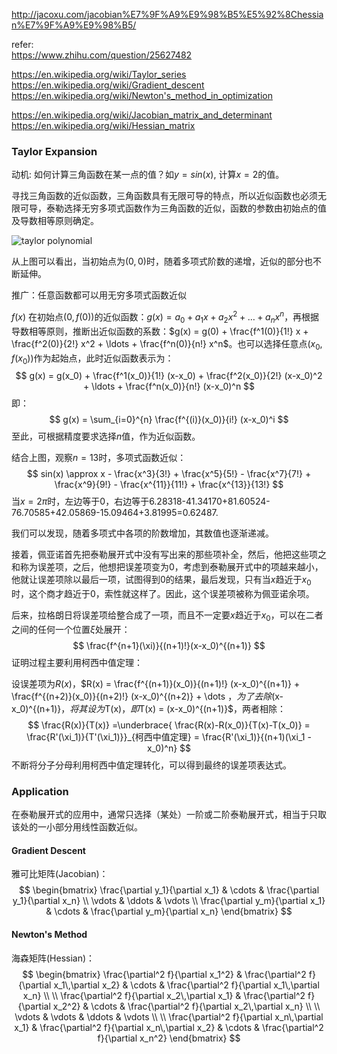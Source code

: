 http://jacoxu.com/jacobian%E7%9F%A9%E9%98%B5%E5%92%8Chessian%E7%9F%A9%E9%98%B5/

refer:<br>https://www.zhihu.com/question/25627482

https://en.wikipedia.org/wiki/Taylor_series<br>https://en.wikipedia.org/wiki/Gradient_descent<br>https://en.wikipedia.org/wiki/Newton's_method_in_optimization

https://en.wikipedia.org/wiki/Jacobian_matrix_and_determinant<br>https://en.wikipedia.org/wiki/Hessian_matrix

### Taylor Expansion

动机: 如何计算三角函数在某一点的值？如$y=sin(x)​$, 计算$x=2​$的值。

寻找三角函数的近似函数，三角函数具有无限可导的特点，所以近似函数也必须无限可导，泰勒选择无穷多项式函数作为三角函数的近似，函数的参数由初始点的值及导数相等原则确定。

![taylor polynomial](https://github.com/bifeng/daily_book_notes/raw/master/resource/taylor_polynomial.png)

从上图可以看出，当初始点为$(0,0)$时，随着多项式阶数的递增，近似的部分也不断延伸。

推广：任意函数都可以用无穷多项式函数近似

$f(x)​$ 在初始点$(0,f(0))​$的近似函数：$g(x) = a_0 + a_1 x + a_2 x^2 + \ldots + a_n x^n​$，再根据导数相等原则，推断出近似函数的系数：$g(x) = g(0) + \frac{f^1(0)}{1!} x +  \frac{f^2(0)}{2!} x^2 + \ldots +  \frac{f^n(0)}{n!}  x^n​$。也可以选择任意点$(x_0,f(x_0))​$作为起始点，此时近似函数表示为：
$$
g(x) = g(x_0) + \frac{f^1(x_0)}{1!} (x-x_0) +  \frac{f^2(x_0)}{2!} (x-x_0)^2 + \ldots +  \frac{f^n(x_0)}{n!}  (x-x_0)^n
$$
即：
$$
g(x) = \sum_{i=0}^{n} \frac{f^{(i)}(x_0)}{i!} (x-x_0)^i 
$$
至此，可根据精度要求选择$n$值，作为近似函数。



结合上图，观察$n=13$时，多项式函数近似：
$$
sin(x) \approx x - \frac{x^3}{3!} + \frac{x^5}{5!} - \frac{x^7}{7!} + \frac{x^9}{9!} - \frac{x^{11}}{11!} + \frac{x^{13}}{13!}
$$
当$x = 2 \pi​$时，左边等于0，右边等于6.28318-41.34170+81.60524-76.70585+42.05869-15.09464+3.81995=0.62487.

我们可以发现，随着多项式中各项的阶数增加，其数值也逐渐递减。

接着，佩亚诺首先把泰勒展开式中没有写出来的那些项补全，然后，他把这些项之和称为误差项，之后，他想把误差项变为0，考虑到泰勒展开式中的项越来越小，他就让误差项除以最后一项，试图得到0的结果，最后发现，只有当$x$趋近于$x_0$时，这个商才趋近于0，索性就这样了。因此，这个误差项被称为佩亚诺余项。

后来，拉格朗日将误差项给整合成了一项，而且不一定要$x$趋近于$x_0$，可以在二者之间的任何一个位置$\xi$处展开：
$$
\frac{f^{n+1}(\xi)}{(n+1)!}(x-x_0)^{(n+1)}
$$
证明过程主要利用柯西中值定理：

设误差项为$R(x)$，$R(x) = \frac{f^{(n+1)}(x_0)}{(n+1)!}  (x-x_0)^{(n+1)} + \frac{f^{(n+2)}(x_0)}{(n+2)!}  (x-x_0)^{(n+2)} + \dots $，为了去除$(x-x_0)^{(n+1)}$，将其设为$T(x)$，即$T(x) = (x-x_0)^{(n+1)}$，两者相除：
$$
\frac{R(x)}{T(x)} 
=\underbrace{ \frac{R(x)-R(x_0)}{T(x)-T(x_0)} = \frac{R'(\xi_1)}{T'(\xi_1)}}_{柯西中值定理}
= \frac{R'(\xi_1)}{(n+1)(\xi_1 - x_0)^n}
$$
不断将分子分母利用柯西中值定理转化，可以得到最终的误差项表达式。



### Application

在泰勒展开式的应用中，通常只选择（某处）一阶或二阶泰勒展开式，相当于只取该处的一小部分用线性函数近似。

#### Gradient Descent



雅可比矩阵(Jacobian)：
$$
\begin{bmatrix} \frac{\partial y_1}{\partial x_1} & \cdots & \frac{\partial y_1}{\partial x_n} \\ \vdots & \ddots & \vdots \\ \frac{\partial y_m}{\partial x_1} & \cdots & \frac{\partial y_m}{\partial x_n}  \end{bmatrix}
$$




#### Newton's Method



海森矩阵(Hessian)：
$$
\begin{bmatrix}  \frac{\partial^2 f}{\partial x_1^2} & \frac{\partial^2 f}{\partial x_1\,\partial x_2} & \cdots & \frac{\partial^2 f}{\partial x_1\,\partial x_n} \\  \\  \frac{\partial^2 f}{\partial x_2\,\partial x_1} & \frac{\partial^2 f}{\partial x_2^2} & \cdots & \frac{\partial^2 f}{\partial x_2\,\partial x_n} \\  \\  \vdots & \vdots & \ddots & \vdots \\  \\  \frac{\partial^2 f}{\partial x_n\,\partial x_1} & \frac{\partial^2 f}{\partial x_n\,\partial x_2} & \cdots & \frac{\partial^2 f}{\partial x_n^2}  \end{bmatrix}
$$
